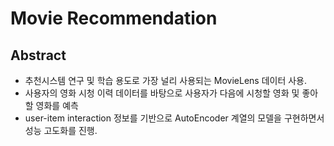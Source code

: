 # Movie Recommendation

## **Abstract**

- 추천시스템 연구 및 학습 용도로 가장 널리 사용되는 MovieLens 데이터 사용.
- 사용자의 영화 시청 이력 데이터를 바탕으로 사용자가 다음에 시청할 영화 및 좋아할 영화를 예측
- user-item interaction 정보를 기반으로 AutoEncoder 계열의 모델을 구현하면서 성능 고도화를 진행.
